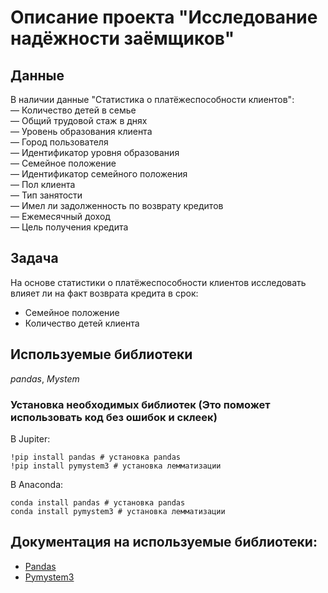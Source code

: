 # Описание проекта "Исследование надёжности заёмщиков"


## Данные

В наличии данные "Статистика о платёжеспособности клиентов":  
— Количество детей в семье   
— Общий трудовой стаж в днях  
— Уровень образования клиента  
— Город пользователя    
— Идентификатор уровня образования  
— Семейное положение  
— Идентификатор семейного положения  
— Пол клиента  
— Тип занятости  
— Имел ли задолженность по возврату кредитов  
— Ежемесячный доход  
— Цель получения кредита    

## Задача

На основе статистики о платёжеспособности клиентов исследовать влияет ли на факт возврата кредита в срок:
- Семейное положение
- Количество детей клиента 

## Используемые библиотеки
*pandas*, *Mystem*

### Установка необходимых библиотек (Это поможет использовать код без ошибок и склеек)

В Jupiter:
```
!pip install pandas # установка pandas
!pip install pymystem3 # установка лемматизации
```

В Anaconda:
```
conda install pandas # установка pandas
conda install pymystem3 # установка лемматизации
```

## Документация на используемые библиотеки:
- [Pandas](https://pandas.pydata.org/docs)
- [Pymystem3](https://github.com/nlpub/pymystem3)
